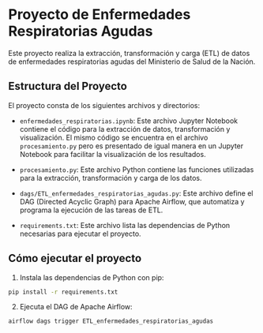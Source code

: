 # Proyecto de Enfermedades Respiratorias Agudas

Este proyecto realiza la extracción, transformación y carga (ETL) de datos de enfermedades respiratorias agudas del Ministerio de Salud de la Nación.

## Estructura del Proyecto

El proyecto consta de los siguientes archivos y directorios:

- `enfermedades_respiratorias.ipynb`: Este archivo Jupyter Notebook contiene el código para la extracción de datos, transformación y visualización. El mismo código se encuentra en el archivo `procesamiento.py` pero es presentado de igual manera en un Jupyter Notebook para facilitar la visualización de los resultados.

- `procesamiento.py`: Este archivo Python contiene las funciones utilizadas para la extracción, transformación y carga de los datos.

- `dags/ETL_enfermedades_respiratorias_agudas.py`: Este archivo define el DAG (Directed Acyclic Graph) para Apache Airflow, que automatiza y programa la ejecución de las tareas de ETL.

- `requirements.txt`: Este archivo lista las dependencias de Python necesarias para ejecutar el proyecto.

## Cómo ejecutar el proyecto

1. Instala las dependencias de Python con pip:

```sh
pip install -r requirements.txt
```

2. Ejecuta el DAG de Apache Airflow:

```sh
airflow dags trigger ETL_enfermedades_respiratorias_agudas
```
